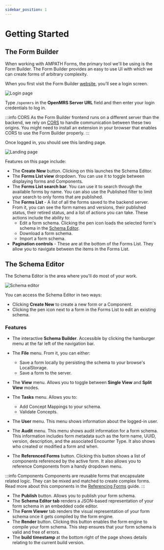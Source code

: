 ```yaml
---
sidebar_position: 1
---
```


# Getting Started

## The Form Builder

When working with AMPATH Forms, the primary tool we'll be using is the Form Builder. The Form Builder provides an easy to use UI with which we can create forms of arbitrary complexity.

When you first visit the Form Builder [website](https://openmrs-spa.org/formbuilder/#/login), you'll see a login screen.

![Login page](/img/login.png)

Type `/openmrs` in the **OpenMRS Server URL** field and then enter your login credentials to log in.

:::info CORS
As the Form Builder frontend runs on a different server than the backend, we rely on [CORS](https://geekflare.com/cors-basics/) to handle communication between these two origins. You might need to install an extension in your browser that enables CORS to use the Form Builder properly.
:::

Once logged in, you should see this landing page.

![Landing page](/img/forms-list.png)

Features on this page include:

- The **Create New** button. Clicking on this launches the Schema Editor.
- The **Forms List view** dropdown. You can use it to toggle between displaying forms and Components.
- The **Forms List search bar**. You can use it to search through the available forms by name. You can also use the Published filter to limit your search to only forms that are published.
- The **Forms List** - A list of all the forms saved to the backend server. From it, you can see the form names and versions, their published status, their retired status, and a list of actions you can take. These actions include the ability to:
  - Edit a form schema. Clicking the pen icon loads the selected form's schema in the [Schema Editor](#using-the-schema-editor).
  - Download a form schema.
  - Import a form schema.
- **Pagination controls** - These are at the bottom of the Forms List. They allow you to navigate between the items in the Forms List.

## The Schema Editor

The Schema Editor is the area where you'll do most of your work.

![Schema editor](/img/schema-editor.png)

You can access the Schema Editor in two ways:

- Clicking **Create New** to create a new form or a Component.
- Clicking the pen icon next to a form in the Forms List to edit an existing schema.

### Features

- The interactive **Schema Builder**. Accessible by clicking the hamburger menu at the far left of the navigation bar.
- The **File** menu. From it, you can either:

  - Save a form locally by persisting the schema to your browse's LocalStorage.
  - Save a form to the server.

- The **View** menu. Allows you to toggle between **Single View** and **Split View** modes.
- The **Tasks** menu. Allows you to:

  - Add Concept Mappings to your schema.
  - Validate Concepts.

- The **User** menu. This menu shows information about the logged-in user.
- The **Audit** menu. This menu shows audit information for a form schema. This information includes form metadata such as the form name, UUID, version, description, and the associated Encounter Type. It also shows who created or modified a form and when.
- The **Referenced Forms** button. Clicking this button shows a list of components referenced by the active form. It also allows you to reference Components from a handy dropdown menu.

:::info Components
Components are reusable forms that encapsulate related logic. They can be mixed and matched to create complex forms. Read more about this components in the [Referencing Forms](/platform/referencing-forms) guide.
:::

- The **Publish** button. Allows you to publish your form schema.
- The **Schema Editor tab** renders a JSON-based representation of your form schema in an embedded code editor.
- The **Form Viewer** tab renders the visual representation of your form schema once it gets compiled by the form engine.
- The **Render** button. Clicking this button enables the form engine to compile your form schema. This step ensures that your form schema is valid and free of errors.
- The **build timestamp** at the bottom right of the page shows details relating to the current build version.

